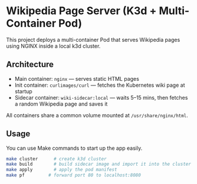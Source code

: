 # Wikipedia Page Server (K3d + Multi-Container Pod)

This project deploys a multi-container Pod that serves Wikipedia pages using NGINX inside a local k3d cluster.

## Architecture

- Main container: `nginx` — serves static HTML pages
- Init container: `curlimages/curl` — fetches the Kubernetes wiki page at startup
- Sidecar container: `wiki-sidecar:local` — waits 5–15 mins, then fetches a random Wikipedia page and saves it

All containers share a common volume mounted at `/usr/share/nginx/html`.

## Usage

You can use Make commands to start up the app easily.

```bash
make cluster      # create k3d cluster
make build        # build sidecar image and import it into the cluster
make apply        # apply the pod manifest
make pf         # forward port 80 to localhost:8080
```
